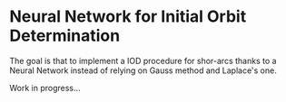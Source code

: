 # Neural Network for Initial Orbit Determination

The goal is that to implement a IOD procedure for shor-arcs thanks to a Neural Network instead of relying on Gauss method and Laplace's one.

Work in progress...
